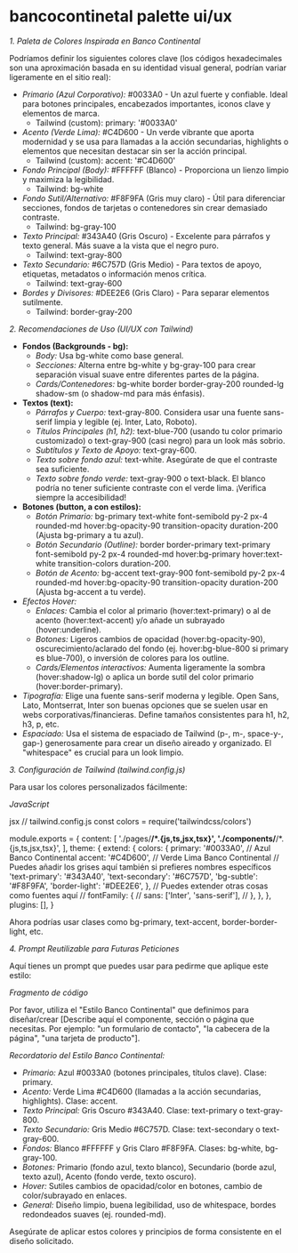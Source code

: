 # bancocontinetal palette ui/ux

*1. Paleta de Colores Inspirada en Banco Continental*

Podríamos definir los siguientes colores clave (los códigos hexadecimales son una aproximación basada en su identidad visual general, podrían variar ligeramente en el sitio real):

- *Primario (Azul Corporativo):* #0033A0 - Un azul fuerte y confiable. Ideal para botones principales, encabezados importantes, iconos clave y elementos de marca.
    - Tailwind (custom): primary: '#0033A0'
- *Acento (Verde Lima):* #C4D600 - Un verde vibrante que aporta modernidad y se usa para llamadas a la acción secundarias, highlights o elementos que necesitan destacar sin ser la acción principal.
    - Tailwind (custom): accent: '#C4D600'
- *Fondo Principal (Body):* #FFFFFF (Blanco) - Proporciona un lienzo limpio y maximiza la legibilidad.
    - Tailwind: bg-white
- *Fondo Sutil/Alternativo:* #F8F9FA (Gris muy claro) - Útil para diferenciar secciones, fondos de tarjetas o contenedores sin crear demasiado contraste.
    - Tailwind: bg-gray-100
- *Texto Principal:* #343A40 (Gris Oscuro) - Excelente para párrafos y texto general. Más suave a la vista que el negro puro.
    - Tailwind: text-gray-800
- *Texto Secundario:* #6C757D (Gris Medio) - Para textos de apoyo, etiquetas, metadatos o información menos crítica.
    - Tailwind: text-gray-600
- *Bordes y Divisores:* #DEE2E6 (Gris Claro) - Para separar elementos sutilmente.
    - Tailwind: border-gray-200

*2. Recomendaciones de Uso (UI/UX con Tailwind)*

- **Fondos (Backgrounds - bg):**
    - *Body:* Usa bg-white como base general.
    - *Secciones:* Alterna entre bg-white y bg-gray-100 para crear separación visual suave entre diferentes partes de la página.
    - *Cards/Contenedores:* bg-white border border-gray-200 rounded-lg shadow-sm (o shadow-md para más énfasis).
- **Textos (text):**
    - *Párrafos y Cuerpo:* text-gray-800. Considera usar una fuente sans-serif limpia y legible (ej. Inter, Lato, Roboto).
    - *Títulos Principales (h1, h2):* text-blue-700 (usando tu color primario customizado) o text-gray-900 (casi negro) para un look más sobrio.
    - *Subtítulos y Texto de Apoyo:* text-gray-600.
    - *Texto sobre fondo azul:* text-white. Asegúrate de que el contraste sea suficiente.
    - *Texto sobre fondo verde:* text-gray-900 o text-black. El blanco podría no tener suficiente contraste con el verde lima. ¡Verifica siempre la accesibilidad!
- **Botones (button, a con estilos):**
    - *Botón Primario:* bg-primary text-white font-semibold py-2 px-4 rounded-md hover:bg-opacity-90 transition-opacity duration-200 (Ajusta bg-primary a tu azul).
    - *Botón Secundario (Outline):* border border-primary text-primary font-semibold py-2 px-4 rounded-md hover:bg-primary hover:text-white transition-colors duration-200.
    - *Botón de Acento:* bg-accent text-gray-900 font-semibold py-2 px-4 rounded-md hover:bg-opacity-90 transition-opacity duration-200 (Ajusta bg-accent a tu verde).
- *Efectos Hover:*
    - *Enlaces:* Cambia el color al primario (hover:text-primary) o al de acento (hover:text-accent) y/o añade un subrayado (hover:underline).
    - *Botones:* Ligeros cambios de opacidad (hover:bg-opacity-90), oscurecimiento/aclarado del fondo (ej. hover:bg-blue-800 si primary es blue-700), o inversión de colores para los outline.
    - *Cards/Elementos interactivos:* Aumenta ligeramente la sombra (hover:shadow-lg) o aplica un borde sutil del color primario (hover:border-primary).
- *Tipografía:* Elige una fuente sans-serif moderna y legible. Open Sans, Lato, Montserrat, Inter son buenas opciones que se suelen usar en webs corporativas/financieras. Define tamaños consistentes para h1, h2, h3, p, etc.
- *Espaciado:* Usa el sistema de espaciado de Tailwind (p-, m-, space-y-, gap-) generosamente para crear un diseño aireado y organizado. El "whitespace" es crucial para un look limpio.

*3. Configuración de Tailwind (tailwind.config.js)*

Para usar los colores personalizados fácilmente:

*JavaScript*

jsx
// tailwind.config.js
const colors = require('tailwindcss/colors')

module.exports = {
  content: [
    './pages/**/*.{js,ts,jsx,tsx}',
    './components/**/*.{js,ts,jsx,tsx}',
  ],
  theme: {
    extend: {
      colors: {
        primary: '#0033A0', // Azul Banco Continental
        accent: '#C4D600',  // Verde Lima Banco Continental
        // Puedes añadir los grises aquí también si prefieres nombres específicos
        'text-primary': '#343A40',
        'text-secondary': '#6C757D',
        'bg-subtle': '#F8F9FA',
        'border-light': '#DEE2E6',
      },
      // Puedes extender otras cosas como fuentes aquí
      // fontFamily: {
      //   sans: ['Inter', 'sans-serif'],
      // },
    },
  },
  plugins: [],
}


Ahora podrías usar clases como bg-primary, text-accent, border-border-light, etc.

*4. Prompt Reutilizable para Futuras Peticiones*

Aquí tienes un prompt que puedes usar para pedirme que aplique este estilo:

*Fragmento de código* 


Por favor, utiliza el "Estilo Banco Continental" que definimos para diseñar/crear [Describe aquí el componente, sección o página que necesitas. Por ejemplo: "un formulario de contacto", "la cabecera de la página", "una tarjeta de producto"].

*Recordatorio del Estilo Banco Continental:*
* *Primario:* Azul #0033A0 (botones principales, títulos clave). Clase: primary.
* *Acento:* Verde Lima #C4D600 (llamadas a la acción secundarias, highlights). Clase: accent.
* *Texto Principal:* Gris Oscuro #343A40. Clase: text-primary o text-gray-800.
* *Texto Secundario:* Gris Medio #6C757D. Clase: text-secondary o text-gray-600.
* *Fondos:* Blanco #FFFFFF y Gris Claro #F8F9FA. Clases: bg-white, bg-gray-100.
* *Botones:* Primario (fondo azul, texto blanco), Secundario (borde azul, texto azul), Acento (fondo verde, texto oscuro).
* *Hover:* Sutiles cambios de opacidad/color en botones, cambio de color/subrayado en enlaces.
* *General:* Diseño limpio, buena legibilidad, uso de whitespace, bordes redondeados suaves (ej. rounded-md).

Asegúrate de aplicar estos colores y principios de forma consistente en el diseño solicitado.

